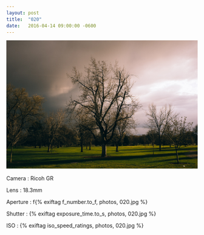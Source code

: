 ```yaml
---
layout: post
title:  "020"
date:   2016-04-14 09:00:00 -0600
---
```


![020](/photos/020.jpg)

Camera
: Ricoh GR

Lens
: 18.3mm

Aperture
: f{% exiftag f_number.to_f, photos, 020.jpg %}

Shutter
: {% exiftag exposure_time.to_s, photos, 020.jpg %}

ISO
: {% exiftag iso_speed_ratings, photos, 020.jpg %}
